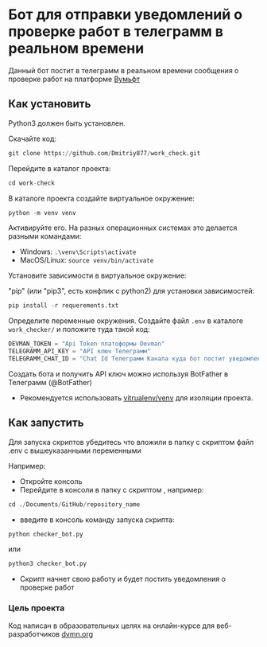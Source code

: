# Бот для отправки уведомлений о проверке работ в телеграмм в реальном времени

Данный бот постит в телеграмм в реальном времени сообщения о проверке работ на платформе [Вумьфт](https://dvmn.org/)

## Как установить

Python3 должен быть установлен.

Скачайте код:
```python
git clone https://github.com/Dmitriy877/work_check.git
```

Перейдите в каталог проекта:
```python
cd work-check
```

В каталоге проекта создайте виртуальное окружение:
```python
python -m venv venv
```

Активируйте его. На разных операционных системах это делается разными командами:

* Windows: `.\venv\Scripts\activate`
* MacOS/Linux: `source venv/bin/activate`


Установите зависимости в виртуальное окружение:

 "pip" (или "pip3", есть конфлик с python2) для установки зависимостей:
```python
pip install -r requerements.txt
```

Определите переменные окружения. Создайте файл `.env` в каталоге `work_checker/` и положите туда такой код:
```python
DEVMAN_TOKEN = "Api Token платоформы Devman"
TELEGRAMM_API_KEY = "API ключ Телеграмм"
TELEGRAMM_CHAT_ID = "Chat Id Телеграмм Канала куда бот постит уведомления"
```
Создать бота и получить API ключ можно используя BotFather в Телеграмм (@BotFather)
* Рекомендуется использовать [vitrualenv/venv](https://docs.python.org/3/library/venv.html) для изоляции проекта.

## Как запустить

Для запуска скриптов убедитесь что вложили в папку с скриптом файл .env с вышеуказанными переменными

Например:

* Откройте консоль
* Перейдите в консоли в папку с скриптом , например:

```python
cd ./Documents/GitHub/repository_name
```

* введите в консоль команду запуска скрипта:

```python
python checker_bot.py
```
или 

```python
python3 checker_bot.py
```

* Скрипт начнет свою работу и будет постить уведомления о проверке работ

### Цель проекта

Код написан в образовательных целях на онлайн-курсе для веб-разработчиков [dvmn.org](https://dvmn.org/)